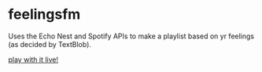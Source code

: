 # feelingsfm

Uses the Echo Nest and Spotify APIs to make a playlist based on yr feelings (as decided by TextBlob).

[play with it live!](http://feelingsfm.herokuapp.com/)
